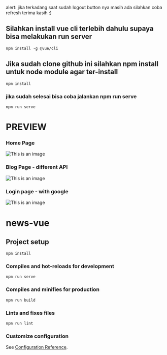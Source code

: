 alert:
jika terkadang saat sudah logout button nya masih ada silahkan coba refresh terima kasih :)

## Silahkan install vue cli terlebih dahulu supaya bisa melakukan run server
```
npm install -g @vue/cli
```

## Jika sudah clone github ini silahkan npm install untuk node module agar ter-install
```
npm install
```

### jika sudah selesai bisa coba jalankan npm run serve
```
npm run serve
```

# PREVIEW

### Home Page
![This is an image](https://cdn.discordapp.com/attachments/692662918562578513/920312945571946536/firefox_3ZOZWr00bE.png)

### Blog Page - different API
![This is an image](https://cdn.discordapp.com/attachments/692662918562578513/920313142146367588/firefox_2DzDvvfSlX.png)

### Login page - with google
![This is an image](https://cdn.discordapp.com/attachments/692662918562578513/920313300254871572/firefox_AvpKV8RIDg.png)

# news-vue

## Project setup
```
npm install
```

### Compiles and hot-reloads for development
```
npm run serve
```

### Compiles and minifies for production
```
npm run build
```

### Lints and fixes files
```
npm run lint
```

### Customize configuration
See [Configuration Reference](https://cli.vuejs.org/config/).
